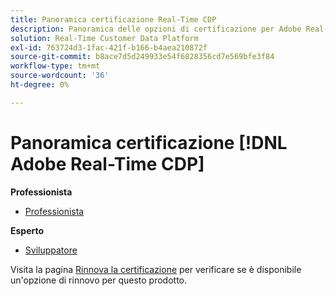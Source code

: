 ```yaml
---
title: Panoramica certificazione Real-Time CDP
description: Panoramica delle opzioni di certificazione per Adobe Real-Time CDP
solution: Real-Time Customer Data Platform
exl-id: 763724d3-1fac-421f-b166-b4aea210872f
source-git-commit: b8ace7d5d249933e54f6828356cd7e569bfe3f84
workflow-type: tm+mt
source-wordcount: '36'
ht-degree: 0%

---
```


# Panoramica certificazione [!DNL Adobe Real-Time CDP]

**Professionista**

* [Professionista](/help/certifications/rtcdp/rtcdp-p-business.md) <!--AD0-E602-->

**Esperto**

* [Sviluppatore](/help/certifications/rtcdp/rtcdp-e-developer.md) <!--AD0-E605-->

Visita la pagina [Rinnova la certificazione](/help/certifications/renew.md) per verificare se è disponibile un&#39;opzione di rinnovo per questo prodotto.

